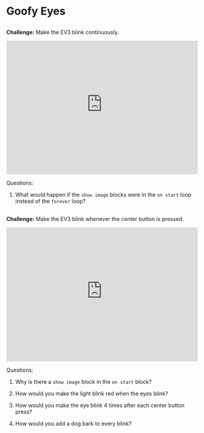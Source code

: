 # Goofy Eyes

##
**Challenge:** Make the EV3 blink continuously.

<div style="position:relative;height:0;padding-bottom:70%;overflow:hidden;"><iframe style="position:absolute;top:0;left:0;width:100%;height:100%;" src="https://makecode.mindstorms.com/#pub:_9PADUD9HA17p" frameborder="0" sandbox="allow-popups allow-forms allow-scripts allow-same-origin"></iframe></div>

Questions:

1. What would happen if the ``show image`` blocks were in the ``on start`` loop instead of the ``forever`` loop? 

##
##

**Challenge:** Make the EV3 blink whenever the center button is pressed.

<div style="position:relative;height:0;padding-bottom:70%;overflow:hidden;"><iframe style="position:absolute;top:0;left:0;width:100%;height:100%;" src="https://makecode.mindstorms.com/#pub:_WLcXP9LVRg6K" frameborder="0" sandbox="allow-popups allow-forms allow-scripts allow-same-origin"></iframe></div>

Questions:

1. Why is there a ``show image`` block in the ``on start`` block? 

2. How would you make the light blink red when the eyes blink?

3. How would you make the eye blink 4 times after each center button press?

4. How would you add a dog bark to every blink?